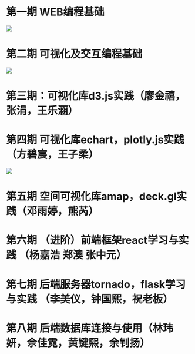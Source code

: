 # 第一期 WEB编程基础
![](./photos/c1.png)
# 第二期 可视化及交互编程基础
![](./photos/c2.png)
# 第三期：可视化库d3.js实践（廖金禧，张涓，王乐涵）

# 第四期 可视化库echart，plotly.js实践（方碧宸，王子柔）
![](./photos/c4.png)
# 第五期 空间可视化库amap，deck.gl实践（邓雨婷，熊芮）

# 第六期 （进阶）前端框架react学习与实践 （杨嘉浩 郑澳 张中元）

# 第七期 后端服务器tornado，flask学习与实践 （李美仪，钟国熙，祝老板）

# 第八期 后端数据库连接与使用（林玮妍，佘佳霓，黄键熙，余钊扬）